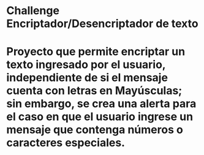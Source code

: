 # Challenge Encriptador/Desencriptador de texto

# Proyecto que permite encriptar un texto ingresado por el usuario, independiente de si el mensaje cuenta con letras en Mayúsculas; sin embargo, se crea una alerta para el caso en que el usuario ingrese un mensaje que contenga números o caracteres especiales. 

